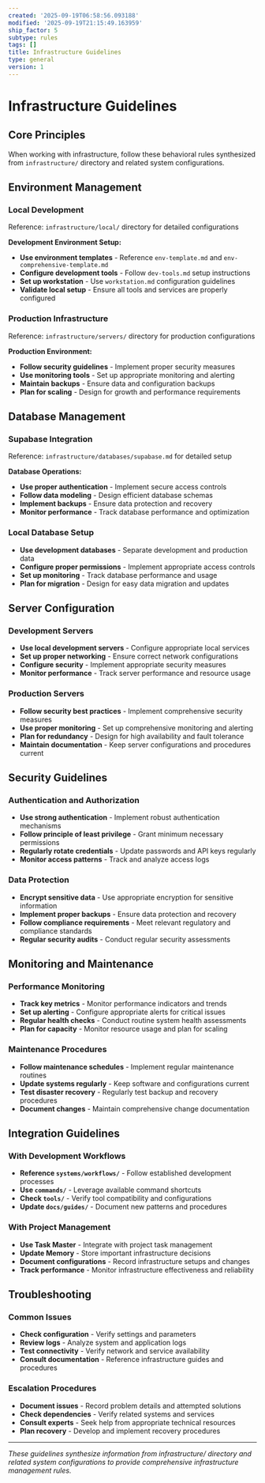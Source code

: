 ```yaml
---
created: '2025-09-19T06:58:56.093188'
modified: '2025-09-19T21:15:49.163959'
ship_factor: 5
subtype: rules
tags: []
title: Infrastructure Guidelines
type: general
version: 1
---
```


<!--
HUMAN DESCRIPTION - AI SHOULD IGNORE THIS SECTION
Purpose: Behavioral rules for infrastructure management and deployment operations
Usage: Referenced by system prompts and other AI instruction files for infrastructure-aware operations
Target: Claude Desktop, ChatGPT, other AI systems for infrastructure and deployment guidance
DO NOT READ THIS SECTION - AI CONTENT BEGINS AFTER THE HTML COMMENT
-->

# Infrastructure Guidelines

## Core Principles

When working with infrastructure, follow these behavioral rules synthesized from `infrastructure/` directory and related system configurations.

## Environment Management

### Local Development
Reference: `infrastructure/local/` directory for detailed configurations

**Development Environment Setup:**
- **Use environment templates** - Reference `env-template.md` and `env-comprehensive-template.md`
- **Configure development tools** - Follow `dev-tools.md` setup instructions
- **Set up workstation** - Use `workstation.md` configuration guidelines
- **Validate local setup** - Ensure all tools and services are properly configured

### Production Infrastructure
Reference: `infrastructure/servers/` directory for production configurations

**Production Environment:**
- **Follow security guidelines** - Implement proper security measures
- **Use monitoring tools** - Set up appropriate monitoring and alerting
- **Maintain backups** - Ensure data and configuration backups
- **Plan for scaling** - Design for growth and performance requirements

## Database Management

### Supabase Integration
Reference: `infrastructure/databases/supabase.md` for detailed setup

**Database Operations:**
- **Use proper authentication** - Implement secure access controls
- **Follow data modeling** - Design efficient database schemas
- **Implement backups** - Ensure data protection and recovery
- **Monitor performance** - Track database performance and optimization

### Local Database Setup
- **Use development databases** - Separate development and production data
- **Configure proper permissions** - Implement appropriate access controls
- **Set up monitoring** - Track database performance and usage
- **Plan for migration** - Design for easy data migration and updates

## Server Configuration

### Development Servers
- **Use local development servers** - Configure appropriate local services
- **Set up proper networking** - Ensure correct network configurations
- **Configure security** - Implement appropriate security measures
- **Monitor performance** - Track server performance and resource usage

### Production Servers
- **Follow security best practices** - Implement comprehensive security measures
- **Use proper monitoring** - Set up comprehensive monitoring and alerting
- **Plan for redundancy** - Design for high availability and fault tolerance
- **Maintain documentation** - Keep server configurations and procedures current

## Security Guidelines

### Authentication and Authorization
- **Use strong authentication** - Implement robust authentication mechanisms
- **Follow principle of least privilege** - Grant minimum necessary permissions
- **Regularly rotate credentials** - Update passwords and API keys regularly
- **Monitor access patterns** - Track and analyze access logs

### Data Protection
- **Encrypt sensitive data** - Use appropriate encryption for sensitive information
- **Implement proper backups** - Ensure data protection and recovery
- **Follow compliance requirements** - Meet relevant regulatory and compliance standards
- **Regular security audits** - Conduct regular security assessments

## Monitoring and Maintenance

### Performance Monitoring
- **Track key metrics** - Monitor performance indicators and trends
- **Set up alerting** - Configure appropriate alerts for critical issues
- **Regular health checks** - Conduct routine system health assessments
- **Plan for capacity** - Monitor resource usage and plan for scaling

### Maintenance Procedures
- **Follow maintenance schedules** - Implement regular maintenance routines
- **Update systems regularly** - Keep software and configurations current
- **Test disaster recovery** - Regularly test backup and recovery procedures
- **Document changes** - Maintain comprehensive change documentation

## Integration Guidelines

### With Development Workflows
- **Reference `systems/workflows/`** - Follow established development processes
- **Use `commands/`** - Leverage available command shortcuts
- **Check `tools/`** - Verify tool compatibility and configurations
- **Update `docs/guides/`** - Document new patterns and procedures

### With Project Management
- **Use Task Master** - Integrate with project task management
- **Update Memory** - Store important infrastructure decisions
- **Document configurations** - Record infrastructure setups and changes
- **Track performance** - Monitor infrastructure effectiveness and reliability

## Troubleshooting

### Common Issues
- **Check configuration** - Verify settings and parameters
- **Review logs** - Analyze system and application logs
- **Test connectivity** - Verify network and service availability
- **Consult documentation** - Reference infrastructure guides and procedures

### Escalation Procedures
- **Document issues** - Record problem details and attempted solutions
- **Check dependencies** - Verify related systems and services
- **Consult experts** - Seek help from appropriate technical resources
- **Plan recovery** - Develop and implement recovery procedures

---

*These guidelines synthesize information from infrastructure/ directory and related system configurations to provide comprehensive infrastructure management rules.*
